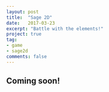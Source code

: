 ```yaml
---
layout: post
title:  "Sage 2D"
date:   2017-03-23
excerpt: "Battle with the elements!"
project: true
tag:
- game
- sage2d
comments: false
---
```


## Coming soon!
